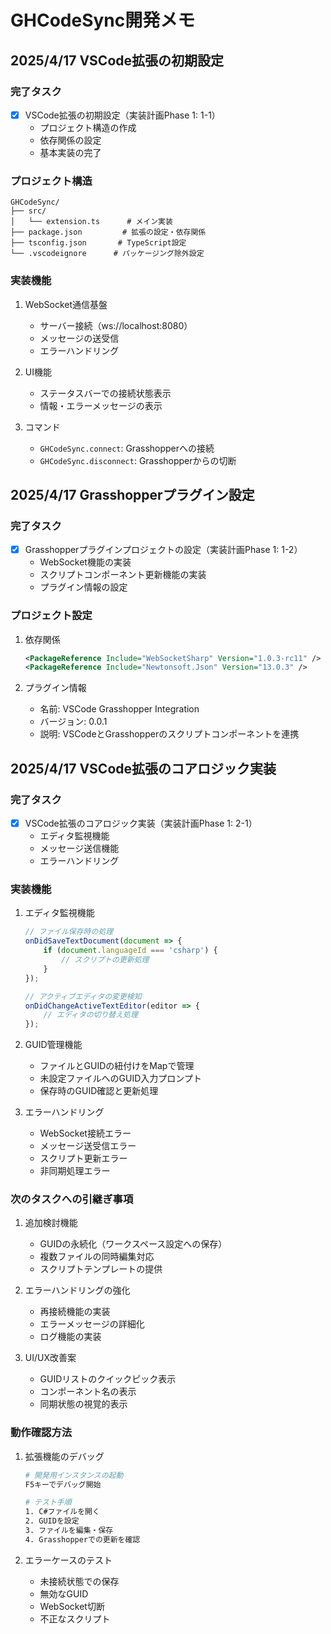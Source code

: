 # GHCodeSync開発メモ

## 2025/4/17 VSCode拡張の初期設定

### 完了タスク
- [x] VSCode拡張の初期設定（実装計画Phase 1: 1-1）
  - プロジェクト構造の作成
  - 依存関係の設定
  - 基本実装の完了

### プロジェクト構造
```
GHCodeSync/
├── src/
│   └── extension.ts      # メイン実装
├── package.json         # 拡張の設定・依存関係
├── tsconfig.json       # TypeScript設定
└── .vscodeignore      # パッケージング除外設定
```

### 実装機能
1. WebSocket通信基盤
   - サーバー接続（ws://localhost:8080）
   - メッセージの送受信
   - エラーハンドリング

2. UI機能
   - ステータスバーでの接続状態表示
   - 情報・エラーメッセージの表示

3. コマンド
   - `GHCodeSync.connect`: Grasshopperへの接続
   - `GHCodeSync.disconnect`: Grasshopperからの切断

## 2025/4/17 Grasshopperプラグイン設定

### 完了タスク
- [x] Grasshopperプラグインプロジェクトの設定（実装計画Phase 1: 1-2）
  - WebSocket機能の実装
  - スクリプトコンポーネント更新機能の実装
  - プラグイン情報の設定

### プロジェクト設定
1. 依存関係
   ```xml
   <PackageReference Include="WebSocketSharp" Version="1.0.3-rc11" />
   <PackageReference Include="Newtonsoft.Json" Version="13.0.3" />
   ```

2. プラグイン情報
   - 名前: VSCode Grasshopper Integration
   - バージョン: 0.0.1
   - 説明: VSCodeとGrasshopperのスクリプトコンポーネントを連携

## 2025/4/17 VSCode拡張のコアロジック実装

### 完了タスク
- [x] VSCode拡張のコアロジック実装（実装計画Phase 1: 2-1）
  - エディタ監視機能
  - メッセージ送信機能
  - エラーハンドリング

### 実装機能
1. エディタ監視機能
   ```typescript
   // ファイル保存時の処理
   onDidSaveTextDocument(document => {
       if (document.languageId === 'csharp') {
           // スクリプトの更新処理
       }
   });

   // アクティブエディタの変更検知
   onDidChangeActiveTextEditor(editor => {
       // エディタの切り替え処理
   });
   ```

2. GUID管理機能
   - ファイルとGUIDの紐付けをMapで管理
   - 未設定ファイルへのGUID入力プロンプト
   - 保存時のGUID確認と更新処理

3. エラーハンドリング
   - WebSocket接続エラー
   - メッセージ送受信エラー
   - スクリプト更新エラー
   - 非同期処理エラー

### 次のタスクへの引継ぎ事項

1. 追加検討機能
   - GUIDの永続化（ワークスペース設定への保存）
   - 複数ファイルの同時編集対応
   - スクリプトテンプレートの提供

2. エラーハンドリングの強化
   - 再接続機能の実装
   - エラーメッセージの詳細化
   - ログ機能の実装

3. UI/UX改善案
   - GUIDリストのクイックピック表示
   - コンポーネント名の表示
   - 同期状態の視覚的表示

### 動作確認方法
1. 拡張機能のデバッグ
   ```bash
   # 開発用インスタンスの起動
   F5キーでデバッグ開始

   # テスト手順
   1. C#ファイルを開く
   2. GUIDを設定
   3. ファイルを編集・保存
   4. Grasshopperでの更新を確認
   ```

2. エラーケースのテスト
   - 未接続状態での保存
   - 無効なGUID
   - WebSocket切断
   - 不正なスクリプト